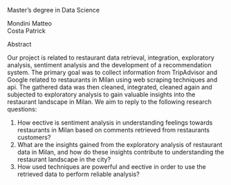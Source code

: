 


Master’s degree in Data Science




Mondini Matteo  
Costa Patrick  


Abstract


Our project is related to restaurant data retrieval, integration,
exploratory analysis, sentiment analysis and the development of a
recommendation system. The primary goal was to collect information
from TripAdvisor and Google related to restaurants in Milan using web
scraping techniques and api. The gathered data was then cleaned,
integrated, cleaned again and subjected to exploratory analysis to gain
valuable insights into the restaurant landscape in Milan.
We aim to reply to the following research questions:
1. How eective is sentiment analysis in understanding feelings towards
restaurants in Milan based on comments retrieved from restaurants
customers?
2. What are the insights gained from the exploratory analysis of restaurant data
in Milan, and how do these insights contribute to understanding the
restaurant landscape in the city?
3. How used techniques are powerful and eective in order to use the retrieved
data to perform reliable analysis?

